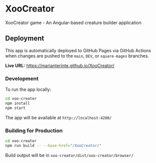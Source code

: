 # XooCreator
XooCreator game - An Angular-based creature builder application

## Deployment

This app is automatically deployed to GitHub Pages via GitHub Actions when changes are pushed to the `main`, `DEV`, or `square-mages` branches.

**Live URL:** https://marianterinte.github.io/XooCreator/

### Development

To run the app locally:

```bash
cd xoo-creator
npm install
npm start
```

The app will be available at `http://localhost:4200/`

### Building for Production

```bash
cd xoo-creator
npm run build -- --base-href="/XooCreator/"
```

Build output will be in `xoo-creator/dist/xoo-creator/browser/`
